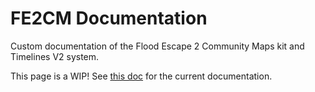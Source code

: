 # FE2CM Documentation
Custom documentation of the Flood Escape 2 Community Maps kit and Timelines V2 system.

This page is a WIP! See [this doc](https://docs.google.com/document/d/1JaLOcoau5_vYVr1qKCea7pRrps-5ffqweZawIDdmLbc/edit?usp=sharing) for the current documentation.
